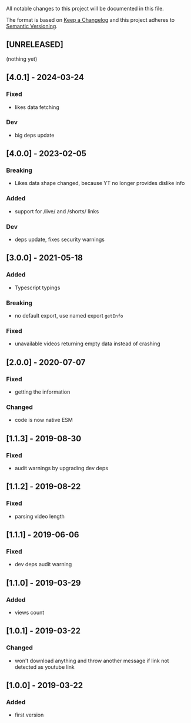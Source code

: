All notable changes to this project will be documented in this file.

The format is based on [Keep a Changelog](http://keepachangelog.com/en/1.0.0/)
and this project adheres to [Semantic Versioning](http://semver.org/spec/v2.0.0.html).

## [UNRELEASED]
(nothing yet)

## [4.0.1] - 2024-03-24
### Fixed
- likes data fetching
### Dev
- big deps update

## [4.0.0] - 2023-02-05
### Breaking
- Likes data shape changed, because YT no longer provides dislike info
### Added
- support for /live/ and /shorts/ links
### Dev
- deps update, fixes security warnings

## [3.0.0] - 2021-05-18
### Added
- Typescript typings
### Breaking
- no default export, use named export `getInfo`
### Fixed
- unavailable videos returning empty data instead of crashing

## [2.0.0] - 2020-07-07
### Fixed
- getting the information
### Changed
- code is now native ESM

## [1.1.3] - 2019-08-30
### Fixed
- audit warnings by upgrading dev deps

## [1.1.2] - 2019-08-22
### Fixed
- parsing video length

## [1.1.1] - 2019-06-06
### Fixed
- dev deps audit warning

## [1.1.0] - 2019-03-29
### Added
- views count

## [1.0.1] - 2019-03-22
### Changed
- won't download anything and throw another message if link not detected as youtube link

## [1.0.0] - 2019-03-22
### Added
- first version
